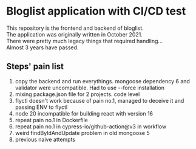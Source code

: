 # Bloglist application with CI/CD test
This repository is the frontend and backend of bloglist.  
The application was originally written in October 2021.  
There were pretty much legacy things that required handling...  
Almost 3 years have passed.

## Steps' pain list
1. copy the backend and run everythings. mongoose dependency 6 and validator were uncompatible. Had to use --force installation
2. mixing package.json file for 2 projects. code level
3. flyctl doesn't work because of pain no.1, managed to deceive it and passing ENV to flyctl
4. node 20 incompatible for building react with version 16
5. repeat pain no.1 in Dockerfile
6. repeat pain no.1 in cypress-io/github-action@v3 in workflow
7. weird findByIdAndUpdate problem in old mongoose 5
8. previous naive attempts
